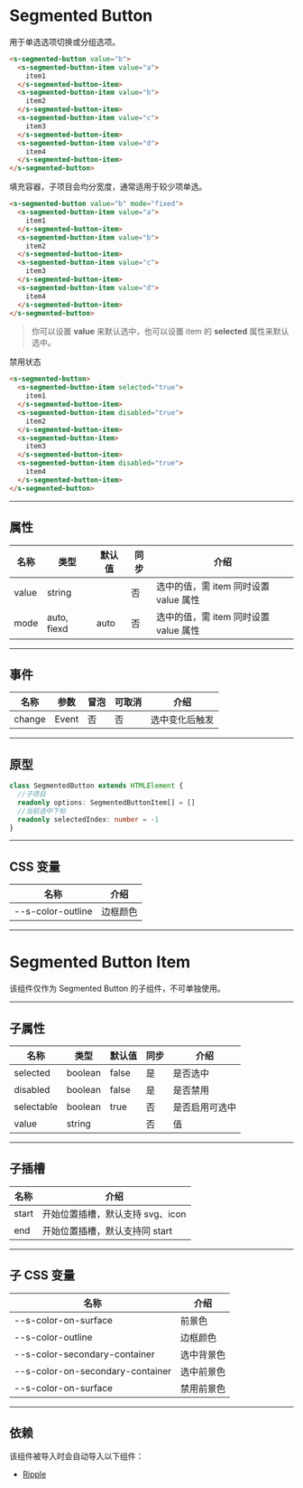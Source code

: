 # Segmented Button

用于单选选项切换或分组选项。

```html preview
<s-segmented-button value="b">
  <s-segmented-button-item value="a">
    item1
  </s-segmented-button-item>
  <s-segmented-button-item value="b">
    item2
  </s-segmented-button-item>
  <s-segmented-button-item value="c">
    item3
  </s-segmented-button-item>
  <s-segmented-button-item value="d">
    item4
  </s-segmented-button-item>
</s-segmented-button>
```

填充容器，子项目会均分宽度，通常适用于较少项单选。

```html preview
<s-segmented-button value="b" mode="fixed">
  <s-segmented-button-item value="a">
    item1
  </s-segmented-button-item>
  <s-segmented-button-item value="b">
    item2
  </s-segmented-button-item>
  <s-segmented-button-item value="c">
    item3
  </s-segmented-button-item>
  <s-segmented-button-item value="d">
    item4
  </s-segmented-button-item>
</s-segmented-button>
```
 
> 你可以设置 **value** 来默认选中，也可以设置 item 的 **selected** 属性来默认选中。

禁用状态

```html preview
<s-segmented-button>
  <s-segmented-button-item selected="true">
    item1
  </s-segmented-button-item>
  <s-segmented-button-item disabled="true">
    item2
  </s-segmented-button-item>
  <s-segmented-button-item>
    item3
  </s-segmented-button-item>
  <s-segmented-button-item disabled="true">
    item4
  </s-segmented-button-item>
</s-segmented-button>
```

---

## 属性

| 名称  | 类型         | 默认值 | 同步 | 介绍                                |
| ----- | ----------- | ------ | --- | ----------------------------------- |
| value | string      |        | 否  | 选中的值，需 item 同时设置 value 属性 |
| mode  | auto, fiexd | auto   | 否  | 选中的值，需 item 同时设置 value 属性 |

---

## 事件

| 名称   | 参数   | 冒泡 | 可取消 | 介绍          |
| ------ |------ |------|------ |-------------- |
| change | Event | 否   | 否     | 选中变化后触发 |

---

## 原型

```ts
class SegmentedButton extends HTMLElement {
  //子项目
  readonly options: SegmentedButtonItem[] = []
  //当前选中下标
  readonly selectedIndex: number = -1
}
```

---

## CSS 变量

| 名称              | 介绍     |
| ----------------- | ------- |
| --s-color-outline | 边框颜色 |

---

# Segmented Button Item

该组件仅作为 Segmented Button 的子组件，不可单独使用。

---

## 子属性

| 名称       | 类型     | 默认值 | 同步 | 介绍          |
| ---------- | ------- | ------ | --- | ------------- |
| selected   | boolean | false  | 是  | 是否选中       |
| disabled   | boolean | false  | 是  | 是否禁用       |
| selectable | boolean | true   | 否  | 是否启用可选中 |
| value      | string  |        | 否  | 值            |

---

## 子插槽

| 名称   | 介绍                             |
| ------ | ------------------------------- |
| start  |  开始位置插槽，默认支持 svg、icon |
| end    |  开始位置插槽，默认支持同 start   |

---

## 子 CSS 变量

| 名称                             | 介绍       |
| -------------------------------- | --------- |
| --s-color-on-surface             | 前景色     |
| --s-color-outline                | 边框颜色   |
| --s-color-secondary-container    | 选中背景色 |
| --s-color-on-secondary-container | 选中前景色 |
| --s-color-on-surface             | 禁用前景色 |

---

## 依赖

该组件被导入时会自动导入以下组件：

- [Ripple](./ripple)
